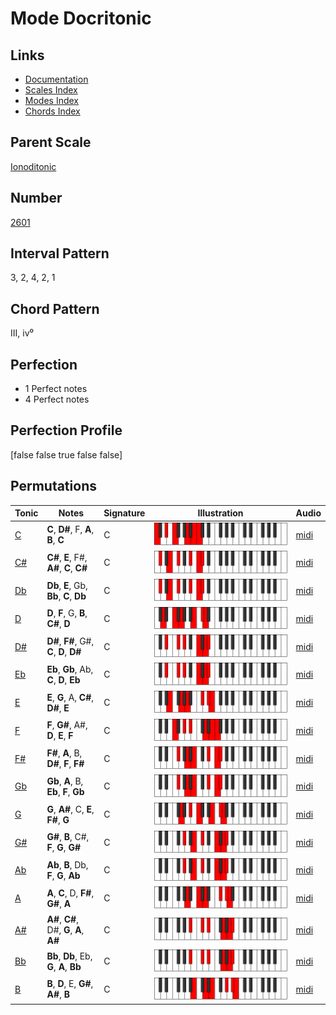 # Mode Docritonic

## Links

- [Documentation](index.md)
- [Scales Index](Scales.md)
- [Modes Index](Modes.md)
- [Chords Index](Chords.md)

## Parent Scale

[Ionoditonic](ScaleIonoditonic.md)

## Number

[2601](https://ianring.com/musictheory/scales/2601)

## Interval Pattern

3, 2, 4, 2, 1

## Chord Pattern

III, iv⁰

## Perfection

- 1 Perfect notes
- 4 Perfect notes

## Perfection Profile

[false false true false false]

## Permutations

| Tonic | Notes | Signature | Illustration | Audio |
|-------|-------|-----------|--------------|-------|
| [C](ModeCNaturalDocritonic.md) | **C**, **D#**, F, **A**, **B**, **C** | C | ![CNaturalDocritonic](ModeCNaturalDocritonic.png) | [midi](https://github.com/edipermadi/music/blob/main/docs/ModeCNaturalDocritonic.mid?raw=true) |
| [C#](ModeCSharpDocritonic.md) | **C#**, **E**, F#, **A#**, **C**, **C#** | C | ![CSharpDocritonic](ModeCSharpDocritonic.png) | [midi](https://github.com/edipermadi/music/blob/main/docs/ModeCSharpDocritonic.mid?raw=true) |
| [Db](ModeDFlatDocritonic.md) | **Db**, **E**, Gb, **Bb**, **C**, **Db** | C | ![DFlatDocritonic](ModeDFlatDocritonic.png) | [midi](https://github.com/edipermadi/music/blob/main/docs/ModeDFlatDocritonic.mid?raw=true) |
| [D](ModeDNaturalDocritonic.md) | **D**, **F**, G, **B**, **C#**, **D** | C | ![DNaturalDocritonic](ModeDNaturalDocritonic.png) | [midi](https://github.com/edipermadi/music/blob/main/docs/ModeDNaturalDocritonic.mid?raw=true) |
| [D#](ModeDSharpDocritonic.md) | **D#**, **F#**, G#, **C**, **D**, **D#** | C | ![DSharpDocritonic](ModeDSharpDocritonic.png) | [midi](https://github.com/edipermadi/music/blob/main/docs/ModeDSharpDocritonic.mid?raw=true) |
| [Eb](ModeEFlatDocritonic.md) | **Eb**, **Gb**, Ab, **C**, **D**, **Eb** | C | ![EFlatDocritonic](ModeEFlatDocritonic.png) | [midi](https://github.com/edipermadi/music/blob/main/docs/ModeEFlatDocritonic.mid?raw=true) |
| [E](ModeENaturalDocritonic.md) | **E**, **G**, A, **C#**, **D#**, **E** | C | ![ENaturalDocritonic](ModeENaturalDocritonic.png) | [midi](https://github.com/edipermadi/music/blob/main/docs/ModeENaturalDocritonic.mid?raw=true) |
| [F](ModeFNaturalDocritonic.md) | **F**, **G#**, A#, **D**, **E**, **F** | C | ![FNaturalDocritonic](ModeFNaturalDocritonic.png) | [midi](https://github.com/edipermadi/music/blob/main/docs/ModeFNaturalDocritonic.mid?raw=true) |
| [F#](ModeFSharpDocritonic.md) | **F#**, **A**, B, **D#**, **F**, **F#** | C | ![FSharpDocritonic](ModeFSharpDocritonic.png) | [midi](https://github.com/edipermadi/music/blob/main/docs/ModeFSharpDocritonic.mid?raw=true) |
| [Gb](ModeGFlatDocritonic.md) | **Gb**, **A**, B, **Eb**, **F**, **Gb** | C | ![GFlatDocritonic](ModeGFlatDocritonic.png) | [midi](https://github.com/edipermadi/music/blob/main/docs/ModeGFlatDocritonic.mid?raw=true) |
| [G](ModeGNaturalDocritonic.md) | **G**, **A#**, C, **E**, **F#**, **G** | C | ![GNaturalDocritonic](ModeGNaturalDocritonic.png) | [midi](https://github.com/edipermadi/music/blob/main/docs/ModeGNaturalDocritonic.mid?raw=true) |
| [G#](ModeGSharpDocritonic.md) | **G#**, **B**, C#, **F**, **G**, **G#** | C | ![GSharpDocritonic](ModeGSharpDocritonic.png) | [midi](https://github.com/edipermadi/music/blob/main/docs/ModeGSharpDocritonic.mid?raw=true) |
| [Ab](ModeAFlatDocritonic.md) | **Ab**, **B**, Db, **F**, **G**, **Ab** | C | ![AFlatDocritonic](ModeAFlatDocritonic.png) | [midi](https://github.com/edipermadi/music/blob/main/docs/ModeAFlatDocritonic.mid?raw=true) |
| [A](ModeANaturalDocritonic.md) | **A**, **C**, D, **F#**, **G#**, **A** | C | ![ANaturalDocritonic](ModeANaturalDocritonic.png) | [midi](https://github.com/edipermadi/music/blob/main/docs/ModeANaturalDocritonic.mid?raw=true) |
| [A#](ModeASharpDocritonic.md) | **A#**, **C#**, D#, **G**, **A**, **A#** | C | ![ASharpDocritonic](ModeASharpDocritonic.png) | [midi](https://github.com/edipermadi/music/blob/main/docs/ModeASharpDocritonic.mid?raw=true) |
| [Bb](ModeBFlatDocritonic.md) | **Bb**, **Db**, Eb, **G**, **A**, **Bb** | C | ![BFlatDocritonic](ModeBFlatDocritonic.png) | [midi](https://github.com/edipermadi/music/blob/main/docs/ModeBFlatDocritonic.mid?raw=true) |
| [B](ModeBNaturalDocritonic.md) | **B**, **D**, E, **G#**, **A#**, **B** | C | ![BNaturalDocritonic](ModeBNaturalDocritonic.png) | [midi](https://github.com/edipermadi/music/blob/main/docs/ModeBNaturalDocritonic.mid?raw=true) |
